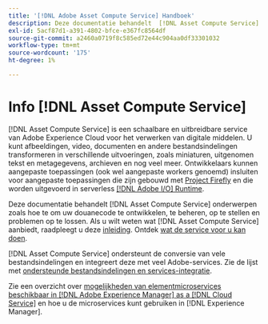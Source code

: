 ```yaml
---
title: '[!DNL Adobe Asset Compute Service] Handboek'
description: Deze documentatie behandelt  [!DNL Asset Compute Service] taken zoals inleiding, hoe te om, uw douanecode te ontwikkelen te beheren op te stellen en problemen op te lossen.
exl-id: 5acf87d1-a391-4802-bfce-e367fc8564df
source-git-commit: a2460a0719f8c585ed72e44c904aa0df33301032
workflow-type: tm+mt
source-wordcount: '175'
ht-degree: 1%

---
```


# Info [!DNL Asset Compute Service]

[!DNL Asset Compute Service] is een schaalbare en uitbreidbare service van Adobe Experience Cloud voor het verwerken van digitale middelen. U kunt afbeeldingen, video, documenten en andere bestandsindelingen transformeren in verschillende uitvoeringen, zoals miniaturen, uitgenomen tekst en metagegevens, archieven en nog veel meer. Ontwikkelaars kunnen aangepaste toepassingen (ook wel aangepaste workers genoemd) insluiten voor aangepaste toepassingen die zijn gebouwd met [Project Firefly](https://www.adobe.io/apis/experienceplatform/project-firefly/docs.html) en die worden uitgevoerd in serverless [[!DNL Adobe I/O] Runtime](https://www.adobe.io/apis/experienceplatform/runtime.html).

Deze documentatie behandelt [!DNL Asset Compute Service] onderwerpen zoals hoe te om uw douanecode te ontwikkelen, te beheren, op te stellen en problemen op te lossen. Als u wilt weten wat [!DNL Asset Compute Service] aanbiedt, raadpleegt u deze [inleiding](introduction.md). Ontdek [wat de service voor u kan doen](introduction.md#possible-use-cases-benefits).

[!DNL Asset Compute Service] ondersteunt de conversie van vele bestandsindelingen en integreert deze met veel Adobe-services. Zie de lijst met [ondersteunde bestandsindelingen en services-integratie](https://experienceleague.adobe.com/docs/experience-manager-cloud-service/assets/file-format-support.html).

Zie een overzicht over [mogelijkheden van elementmicroservices beschikbaar in [!DNL Adobe Experience Manager] as a [!DNL Cloud Service]](https://experienceleague.adobe.com/docs/experience-manager-cloud-service/assets/asset-microservices-overview.html) en hoe u de microservices kunt gebruiken in [!DNL Experience Manager].

<!--
Possible to record the below info here in this landing page to centralize the miscellaneous info about Asset Compute Service?
 List of dependencies and requirements SDK, CLI, Devtools, etc.? Or may be a link to the prerequisites.
 Introduction video when Tech Marketing team shares one.
-->
